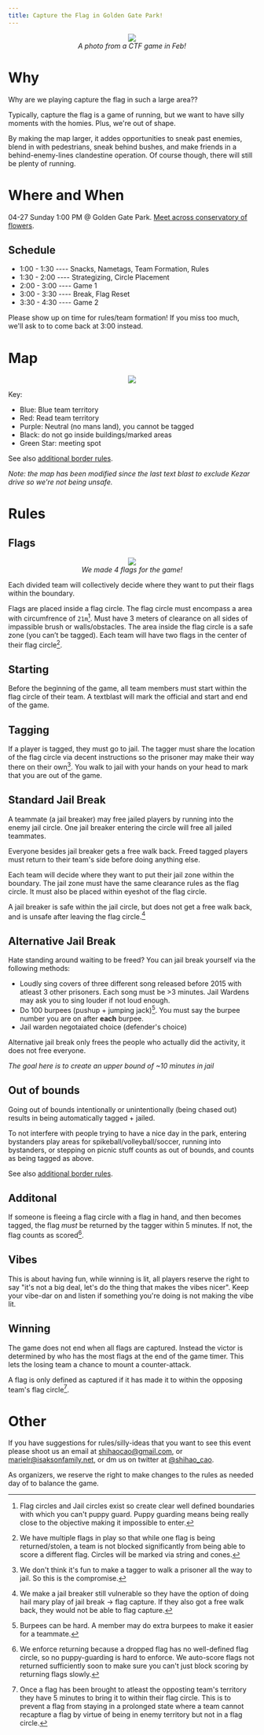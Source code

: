 ```yaml
---
title: Capture the Flag in Golden Gate Park!
---
```


<div style="display: flex; align-items: center;">
  <div style="flex: 1; display: flex; justify-content: center; max-width: 100%; margin: 0 5px;">
    <img src="images/CTF1.jpg"
         style="height: auto; max-width: 100%;">
  </div>
</div>
<div style="flex: 1; display: flex; text-align: center; justify-content: center; font-style: italic;">
A photo from a CTF game in Feb!</div>

# Why
Why are we playing capture the flag in such a large area??

Typically, capture the flag is a game of running, but we want to have silly moments with the homies. Plus, we're out of shape.

By making the map larger, it addes opportunities to sneak past enemies, blend in with pedestrians, sneak behind bushes, and make friends in a behind-enemy-lines clandestine operation. Of course though, there will still be plenty of running.

# Where and When

04-27 Sunday 1:00 PM @ Golden Gate Park. [Meet across conservatory of flowers](https://maps.app.goo.gl/e5Xjoot5T32K7njY8).

## Schedule

- 1:00 - 1:30 ---- Snacks, Nametags, Team Formation, Rules
- 1:30 - 2:00 ---- Strategizing, Circle Placement
- 2:00 - 3:00 ---- Game 1
- 3:00 - 3:30 ---- Break, Flag Reset
- 3:30 - 4:30 ---- Game 2

Please show up on time for rules/team formation! If you miss too much, we'll ask to to come back at 3:00 instead.

# Map

<div style="display: flex; align-items: center;">
  <div style="flex: 1; display: flex; justify-content: center; max-width: 100%; margin: 0 5px;">
    <img src="images/map-v3.jpg"
         style="height: auto; max-width: 100%;">
  </div>
</div>

Key:
- Blue: Blue team territory
- Red: Read team territory
- Purple: Neutral (no mans land), you cannot be tagged
- Black: do not go inside buildings/marked areas
- Green Star: meeting spot

See also [additional border rules](border).

_Note: the map has been modified since the last text blast to exclude Kezar drive so we're not being unsafe._

# Rules

## Flags

<div style="display: flex; align-items: center;">
  <div style="flex: 1; display: flex; justify-content: center; max-width: 100%; margin: 0 5px;">
    <img src="images/scao_flags.jpg"
         style="height: auto; max-width: 60%;">
  </div>
</div>
<div style="flex: 1; display: flex; text-align: center; justify-content: center; font-style: italic;">
We made 4 flags for the game!</div>

Each divided team will collectively decide where they want to put their flags within the boundary.

Flags are placed inside a flag circle. The flag circle must encompass a area with circumfrence of `21m`[^2]. Must have 3 meters of clearance on all sides of impassible brush or walls/obstacles. The area inside the flag circle is a safe zone (you can’t be tagged). Each team will have two flags in the center of their flag circle[^1].

## Starting
Before the beginning of the game, all team members must start within the flag circle of their team. A textblast will mark the official and start and end of the game.

## Tagging
If a player is tagged, they must go to jail. The tagger must share the location of the flag circle via decent instructions so the prisoner may make their way there on their own[^5]. You walk to jail with your hands on your head to mark that you are out of the game.

## Standard Jail Break
A teammate (a jail breaker) may free jailed players by running into the enemy jail circle. One jail breaker entering the circle will free all jailed teammates.

Everyone besides jail breaker gets a free walk back. Freed tagged players must return to their team's side before doing anything else.

Each team will decide where they want to put their jail zone within the boundary. The jail zone must have the same clearance rules as the flag circle. It must also be placed within eyeshot of the flag circle.

A jail breaker is safe within the jail circle, but does not get a free walk back, and is unsafe after leaving the flag circle.[^3]

## Alternative Jail Break
Hate standing around waiting to be freed? You can jail break yourself via the following methods:
- Loudly sing covers of three different song released before 2015 with atleast 3 other prisoners. Each song must be >3 minutes. Jail Wardens may ask you to sing louder if not loud enough.
- Do 100 burpees (pushup + jumping jack)[^7]. You must say the burpee number you are on after **each** burpee.
- Jail warden negotaiated choice (defender's choice)

Alternative jail break only frees the people who actually did the activity, it does not free everyone.

_The goal here is to create an upper bound of ~10 minutes in jail_

## Out of bounds
Going out of bounds intentionally or unintentionally (being chased out) results in being automatically tagged + jailed.

To not interfere with people trying to have a nice day in the park, entering bystanders play areas for spikeball/volleyball/soccer, running into bystanders, or stepping on picnic stuff counts as out of bounds, and counts as being tagged as above.

See also [additional border rules](border).

## Additonal
If someone is fleeing a flag circle with a flag in hand, and then becomes tagged, the flag _must_ be returned by the tagger within 5 minutes. If not, the flag counts as scored[^4].

## Vibes
This is about having fun, while winning is lit, all players reserve the right to say "it's not a big deal, let's do the thing that makes the vibes nicer". Keep your vibe-dar on and listen if something you're doing is not making the vibe lit.

## Winning
The game does not end when all flags are captured. Instead the victor is determined by who has the most flags at the end of the game timer. This lets the losing team a chance to mount a counter-attack.

A flag is only defined as captured if it has made it to within the opposing team's flag circle[^6].
# Other

If you have suggestions for rules/silly-ideas that you want to see this event please shoot us an email at shihaocao@gmail.com, or marielr@isaksonfamily.net, or dm us on twitter at [@shihao_cao](https://x.com/shihao_cao).

As organizers, we reserve the right to make changes to the rules as needed day of to balance the game.

[^1]: We have multiple flags in play so that while one flag is being returned/stolen, a team is not blocked significantly from being able to score a different flag. Circles will be marked via string and cones.
[^2]: Flag circles and Jail circles exist so create clear well defined boundaries with which you can't puppy guard. Puppy guarding means being really close to the objective making it impossible to enter.
[^3]: We make a jail breaker still vulnerable so they have the option of doing hail mary play of jail break -> flag capture. If they also got a free walk back, they would not be able to flag capture.
[^4]: We enforce returning because a dropped flag has no well-defined flag circle, so no puppy-guarding is hard to enforce. We auto-score flags not returned sufficiently soon to make sure you can't just block scoring by returning flags slowly.
[^5]: We don't think it's fun to make a tagger to walk a prisoner all the way to jail. So this is the compromise.
[^6]: Once a flag has been brought to atleast the opposting team's territory they have 5 minutes to bring it to within their flag circle. This is to prevent a flag from staying in a prolonged state where a team cannot recapture a flag by virtue of being in enemy territory but not in a flag circle.
[^7]: Burpees can be hard. A member may do extra burpees to make it easier for a teammate.